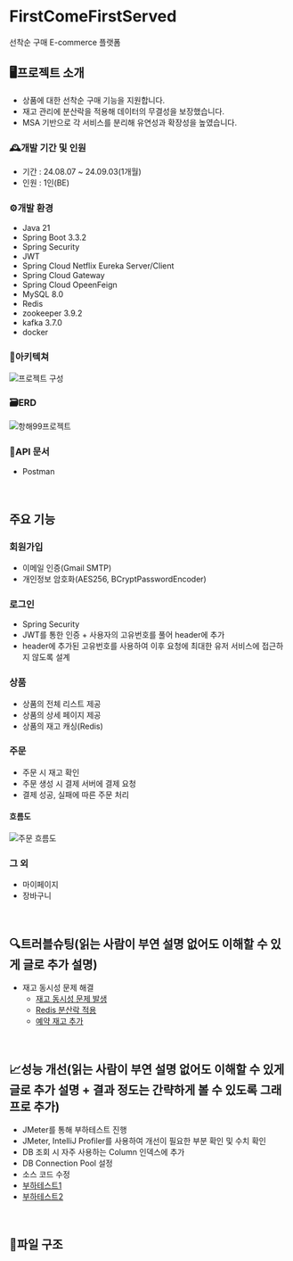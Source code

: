 # FirstComeFirstServed
선착순 구매 E-commerce 플랫폼

## 🖥️프로젝트 소개
- 상품에 대한 선착순 구매 기능을 지원합니다.
- 재고 관리에 분산락을 적용해 데이터의 무결성을 보장했습니다.
- MSA 기반으로 각 서비스를 분리해 유연성과 확장성을 높였습니다.
  
### 🕰️개발 기간 및 인원
- 기간 : 24.08.07 ~ 24.09.03(1개월)
- 인원 : 1인(BE)
### ⚙️개발 환경
- Java 21
- Spring Boot 3.3.2
- Spring Security
- JWT
- Spring Cloud Netflix Eureka Server/Client
- Spring Cloud Gateway
- Spring Cloud OpeenFeign
- MySQL 8.0
- Redis
- zookeeper 3.9.2
- kafka 3.7.0
- docker
### 🔧아키텍쳐
![프로젝트 구성](https://github.com/user-attachments/assets/4a2119e9-a5ce-442f-b811-3b462aa38fb2)
### 🗃️ERD
![항해99프로젝트](https://github.com/user-attachments/assets/4f50654d-a5f2-43d1-aebb-9c52e02f7c90)
### 📜API 문서
- Postman
<br>

## 주요 기능
### 회원가입
- 이메일 인증(Gmail SMTP)
- 개인정보 암호화(AES256, BCryptPasswordEncoder)

### 로그인
- Spring Security
- JWT를 통한 인증 + 사용자의 고유번호를 풀어 header에 추가
- header에 추가된 고유번호를 사용하여 이후 요청에 최대한 유저 서비스에 접근하지 않도록 설계

### 상품
- 상품의 전체 리스트 제공
- 상품의 상세 페이지 제공
- 상품의 재고 캐싱(Redis)

### 주문
- 주문 시 재고 확인
- 주문 생성 시 결제 서버에 결제 요청
- 결제 성공, 실패에 따른 주문 처리
#### 흐름도
![주문 흐름도](https://github.com/user-attachments/assets/bdb5804b-9b5b-4ad0-99eb-86da308c580a)

### 그 외
- 마이페이지
- 장바구니
<br>

## 🔍트러블슈팅(읽는 사람이 부연 설명 없어도 이해할 수 있게 글로 추가 설명)
- 재고 동시성 문제 해결
  - [재고 동시성 문제 발생](https://www.notion.so/1-114e1a8b341b4a498e0a8c57887d2d13)
  - [Redis 분산락 적용](https://www.notion.so/2-Redis-01677c4b466044138e20ea07bdf660f6)
  - [예약 재고 추가](https://www.notion.so/3-9763cb91d21b4453a12a6f7ead28b803)
<br>

## 📈성능 개선(읽는 사람이 부연 설명 없어도 이해할 수 있게 글로 추가 설명 + 결과 정도는 간략하게 볼 수 있도록 그래프로 추가)
- JMeter를 통해 부하테스트 진행
- JMeter, IntelliJ Profiler를 사용하여 개선이 필요한 부분 확인 및 수치 확인
- DB 조회 시 자주 사용하는 Column 인덱스에 추가
- DB Connection Pool 설정
- 소스 코드 수정
- [부하테스트1](https://www.notion.so/1-2bc289254d3342eaa3859d9c1a945bde)
- [부하테스트2](https://www.notion.so/2-492bb91a9cdd4616a821b6b083029b88)
<br>

## 📂파일 구조
